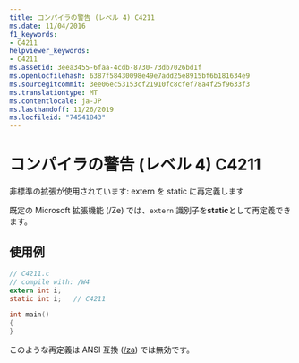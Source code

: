 ```yaml
---
title: コンパイラの警告 (レベル 4) C4211
ms.date: 11/04/2016
f1_keywords:
- C4211
helpviewer_keywords:
- C4211
ms.assetid: 3eea3455-6faa-4cdb-8730-73db7026bd1f
ms.openlocfilehash: 6387f58430098e49e7add25e8915bf6b181634e9
ms.sourcegitcommit: 3ee06ec53153cf21910fc8cfef78a4f25f9633f3
ms.translationtype: MT
ms.contentlocale: ja-JP
ms.lasthandoff: 11/26/2019
ms.locfileid: "74541843"
---
```

# <a name="compiler-warning-level-4-c4211"></a>コンパイラの警告 (レベル 4) C4211

非標準の拡張が使用されています: extern を static に再定義します

既定の Microsoft 拡張機能 (/Ze) では、`extern` 識別子を**static**として再定義できます。

## <a name="example"></a>使用例

```c
// C4211.c
// compile with: /W4
extern int i;
static int i;   // C4211

int main()
{
}
```

このような再定義は ANSI 互換 ([/za](../../build/reference/za-ze-disable-language-extensions.md)) では無効です。
